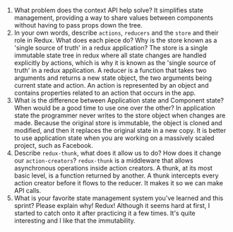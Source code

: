1. What problem does the context API help solve?
    It simplifies state management, providing a way to share values between components without having to pass props down the tree.
1. In your own words, describe `actions`, `reducers` and the `store` and their role in Redux. What does each piece do? Why is the store known as a 'single source of truth' in a redux application?
    The store is a single immutable state tree in redux where all state changes are handled explicitly by actions, which is why it is known as the 'single source of truth' in a redux application.
    A reducer is a function that takes two arguments and returns a new state object, the two arguments being current state and action.
    An action is represented by an object and contains properties related to an action that occurs in the app.  
1. What is the difference between Application state and Component state? When would be a good time to use one over the other?
    In application state the programmer never writes to the store object when changes are made. Because the original store is immutable, the object is cloned and modified, and then it replaces the original state in a new copy. It is better to use application state when you are working on a massively scaled project, such as Facebook. 
1. Describe `redux-thunk`, what does it allow us to do? How does it change our `action-creators`?
    `redux-thunk` is a middleware that allows asynchronous operations inside action creators. A thunk, at its most basic level, is a function returned by another. A thunk intercepts every action creator before it flows to the reducer. It makes it so we can make API calls. 
1. What is your favorite state management system you've learned and this sprint? Please explain why!
    Redux! Although it seems hard at first, I started to catch onto it after practicing it a few times. It's quite interesting and I like that the immutability. 
